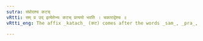 ```yaml
---
sutra: संप्रोदश्च कटच्
vRtti: सम् प्र उद् इत्येतेभ्यः कटच् प्रत्ययो भवति । चकाराद्वेश्च ॥
vRtti_eng: The affix _katach_ (कट) comes after the words _sam_, _pra_, _ud_, (and _vi_).

---
```

